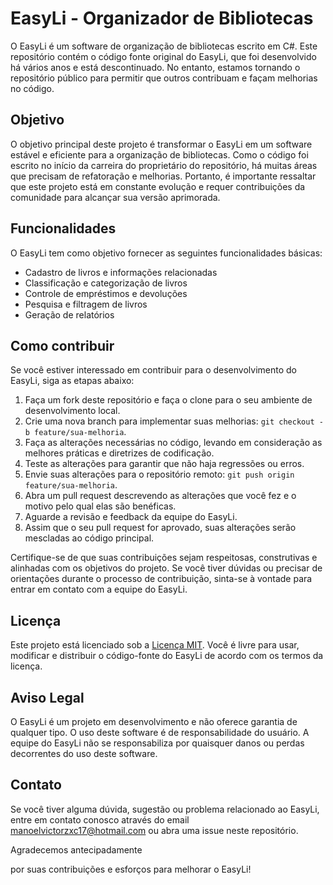 # EasyLi - Organizador de Bibliotecas

O EasyLi é um software de organização de bibliotecas escrito em C#. Este repositório contém o código fonte original do EasyLi, que foi desenvolvido há vários anos e está descontinuado. No entanto, estamos tornando o repositório público para permitir que outros contribuam e façam melhorias no código.

## Objetivo

O objetivo principal deste projeto é transformar o EasyLi em um software estável e eficiente para a organização de bibliotecas. Como o código foi escrito no início da carreira do proprietário do repositório, há muitas áreas que precisam de refatoração e melhorias. Portanto, é importante ressaltar que este projeto está em constante evolução e requer contribuições da comunidade para alcançar sua versão aprimorada.

## Funcionalidades

O EasyLi tem como objetivo fornecer as seguintes funcionalidades básicas:

- Cadastro de livros e informações relacionadas
- Classificação e categorização de livros
- Controle de empréstimos e devoluções
- Pesquisa e filtragem de livros
- Geração de relatórios

## Como contribuir

Se você estiver interessado em contribuir para o desenvolvimento do EasyLi, siga as etapas abaixo:

1. Faça um fork deste repositório e faça o clone para o seu ambiente de desenvolvimento local.
2. Crie uma nova branch para implementar suas melhorias: `git checkout -b feature/sua-melhoria`.
3. Faça as alterações necessárias no código, levando em consideração as melhores práticas e diretrizes de codificação.
4. Teste as alterações para garantir que não haja regressões ou erros.
5. Envie suas alterações para o repositório remoto: `git push origin feature/sua-melhoria`.
6. Abra um pull request descrevendo as alterações que você fez e o motivo pelo qual elas são benéficas.
7. Aguarde a revisão e feedback da equipe do EasyLi.
8. Assim que o seu pull request for aprovado, suas alterações serão mescladas ao código principal.

Certifique-se de que suas contribuições sejam respeitosas, construtivas e alinhadas com os objetivos do projeto. Se você tiver dúvidas ou precisar de orientações durante o processo de contribuição, sinta-se à vontade para entrar em contato com a equipe do EasyLi.

## Licença

Este projeto está licenciado sob a [Licença MIT](https://github.com/manoel0810/EasyLi/blob/master/LICENSE). Você é livre para usar, modificar e distribuir o código-fonte do EasyLi de acordo com os termos da licença.

## Aviso Legal

O EasyLi é um projeto em desenvolvimento e não oferece garantia de qualquer tipo. O uso deste software é de responsabilidade do usuário. A equipe do EasyLi não se responsabiliza por quaisquer danos ou perdas decorrentes do uso deste software.

## Contato

Se você tiver alguma dúvida, sugestão ou problema relacionado ao EasyLi, entre em contato conosco através do email [manoelvictorzxc17@hotmail.com](mailto:manoelvictorzxc17@hotmail.com) ou abra uma issue neste repositório.

Agradecemos antecipadamente

 por suas contribuições e esforços para melhorar o EasyLi!
